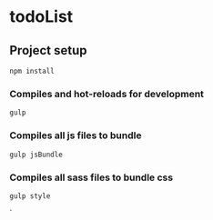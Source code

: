 # todoList

## Project setup
```
npm install
```

### Compiles and hot-reloads for development
```
gulp
```

### Compiles all js files to bundle
```
gulp jsBundle
```

### Compiles all sass files to bundle css
```
gulp style
```
`
